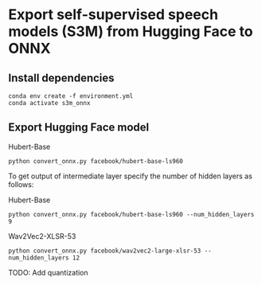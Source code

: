 # Export self-supervised speech models (S3M) from Hugging Face to ONNX

## Install dependencies

	conda env create -f environment.yml
	conda activate s3m_onnx

## Export Hugging Face model

Hubert-Base

	python convert_onnx.py facebook/hubert-base-ls960


To get output of intermediate layer specify the number of hidden layers
as follows:

Hubert-Base 

	python convert_onnx.py facebook/hubert-base-ls960 --num_hidden_layers 9


Wav2Vec2-XLSR-53

	python convert_onnx.py facebook/wav2vec2-large-xlsr-53 --num_hidden_layers 12

TODO:
Add quantization



